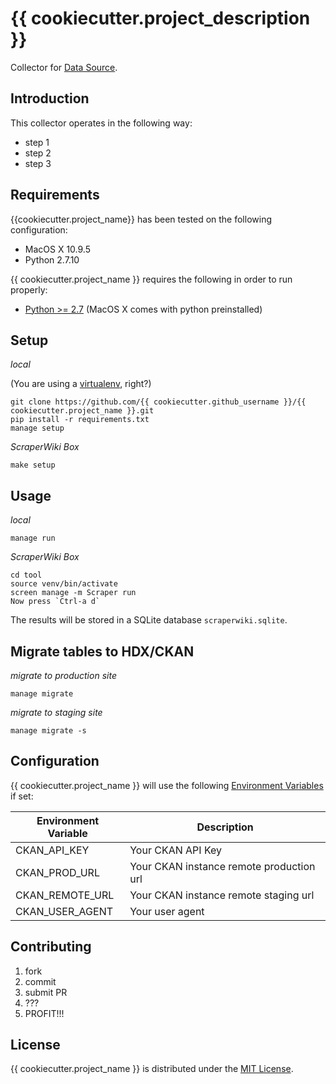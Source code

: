 # {{ cookiecutter.project_description }}

Collector for [Data Source](http://link.com).

## Introduction

This collector operates in the following way:

- step 1
- step 2
- step 3

## Requirements

{{cookiecutter.project_name}} has been tested on the following configuration:

- MacOS X 10.9.5
- Python 2.7.10

{{ cookiecutter.project_name }} requires the following in order to run properly:

- [Python >= 2.7](http://www.python.org/download) (MacOS X comes with python preinstalled)

## Setup

*local*

(You are using a [virtualenv](http://www.virtualenv.org/en/latest/index.html), right?)

    git clone https://github.com/{{ cookiecutter.github_username }}/{{ cookiecutter.project_name }}.git
    pip install -r requirements.txt
    manage setup

*ScraperWiki Box*

    make setup

## Usage

*local*

    manage run

*ScraperWiki Box*

    cd tool
    source venv/bin/activate
    screen manage -m Scraper run
    Now press `Ctrl-a d`

The results will be stored in a SQLite database `scraperwiki.sqlite`.

## Migrate tables to HDX/CKAN

*migrate to production site*

    manage migrate

*migrate to staging site*

    manage migrate -s

## Configuration

{{ cookiecutter.project_name }} will use the following [Environment Variables](http://www.cyberciti.biz/faq/set-environment-variable-linux/) if set:

Environment Variable|Description
--------------------|-----------
CKAN_API_KEY|Your CKAN API Key
CKAN_PROD_URL|Your CKAN instance remote production url
CKAN_REMOTE_URL|Your CKAN instance remote staging url
CKAN_USER_AGENT|Your user agent

## Contributing

1. fork
2. commit
3. submit PR
4. ???
5. PROFIT!!!

## License

{{ cookiecutter.project_name }} is distributed under the [MIT License](http://opensource.org/licenses/MIT).
